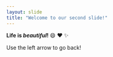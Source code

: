 ```yaml
---
layout: slide
title: "Welcome to our second slide!"
---
```

**Life is _beautiful_!** :smile:
 :heart: :sparkles:

Use the left arrow to go back!
